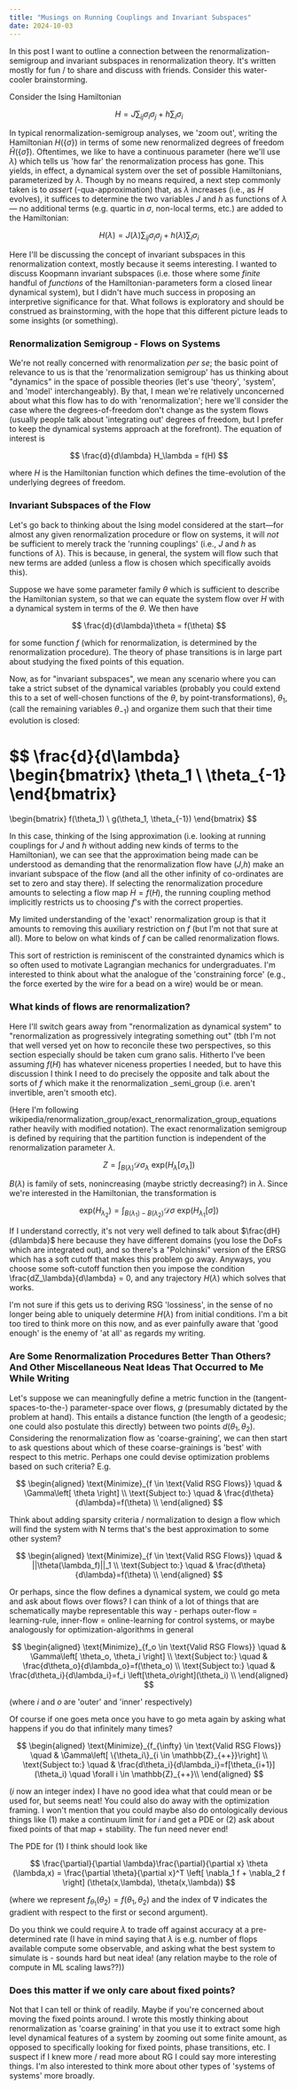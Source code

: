 ```yaml
---
title: "Musings on Running Couplings and Invariant Subspaces"
date: 2024-10-03
---
```


In this post I want to outline a connection between the renormalization-semigroup and invariant subspaces in renormalization theory. It's written mostly for fun / to share and discuss with friends.  Consider this water-cooler brainstorming.

Consider the Ising Hamiltonian

$$
H = J \sum_{ij} \sigma_i \sigma_j + h \sum_i \sigma_i
$$

In typical renormalization-semigroup analyses, we 'zoom out', writing the Hamiltonian $H(\{\sigma\})$ in terms of some new renormalized degrees of freedom $\hat{H}(\{\hat{\sigma}\})$. Oftentimes, we like to have a continuous parameter (here we'll use $\lambda$) which tells us 'how far' the renormalization process has gone. This yields, in effect, a dynamical system over the set of possible Hamiltonians, parameterized by $\lambda$. Though by no means required, a next step commonly taken is to _assert_ (-qua-approximation) that, as $\lambda$ increases (i.e., as $H$ evolves), it suffices to determine the two variables $J$ and $h$ as functions of $\lambda$ — no additional terms (e.g. quartic in $\sigma$, non-local terms, etc.) are added to the Hamiltonian:

$$
H(\lambda) = J(\lambda) \sum_{ij} \sigma_i \sigma_j + h(\lambda) \sum_i \sigma_i
$$

Here I'll be discussing the concept of invariant subspaces in this renormalization context, mostly because it seems interesting.  I wanted to discuss Koopmann invariant subspaces (i.e. those where some _finite_ handful of _functions_ of the Hamiltonian-parameters form a closed linear dynamical system), but I didn't have much success in proposing an interpretive significance for that.  What follows is exploratory and should be construed as brainstorming, with the hope that this different picture leads to some insights (or something).

### Renormalization Semigroup - Flows on Systems
We're not really concerned with renormalization _per se_; the basic point of relevance to us is that the 'renormalization semigroup' has us thinking about "dynamics" in the space of possible theories (let's use 'theory', 'system', and 'model' interchangeably). By that, I mean we're relatively unconcerned about what this flow has to do with 'renormalization'; here we'll consider the case where the degrees-of-freedom don't change as the system flows (usually people talk about 'integrating out' degrees of freedom, but I prefer to keep the dynamical systems approach at the forefront). The equation of interest is

$$
\frac{d}{d\lambda} H_\lambda = f(H)
$$

where $H$ is the Hamiltonian function which defines the time-evolution of the underlying degrees of freedom.

### Invariant Subspaces of the Flow
Let's go back to thinking about the Ising model considered at the start—for almost any given renormalization procedure or flow on systems, it will _not_ be sufficient to merely track the 'running couplings' (i.e., $J$ and $h$ as functions of $\lambda$). This is because, in general, the system will flow such that new terms are added (unless a flow is chosen which specifically avoids this). 

Suppose we have some parameter family $\theta$ which is sufficient to describe the Hamiltonian system, so that we can equate the system flow over $H$ with a dynamical system in terms of the $\theta$. We then have

$$
\frac{d}{d\lambda}\theta = f(\theta)
$$

for some function $f$ (which for renormalization, is determined by the renormalization procedure). The theory of phase transitions is in large part about studying the fixed points of this equation.

Now, as for "invariant subspaces", we mean any scenario where you can take a strict subset of the dynamical variables (probably you could extend this to a set of well-chosen functions of the $\theta$, by point-transformations),  $\theta_1$, (call the remaining variables $\theta_{-1}$) and organize them such that their time evolution is closed:

$$
\frac{d}{d\lambda} 
\begin{bmatrix} 
\theta_1 \\ 
\theta_{-1} 
\end{bmatrix} 
=
\begin{bmatrix} 
f(\theta_1) \\ 
g(\theta_1, \theta_{-1}) 
\end{bmatrix}
$$

In this case, thinking of the Ising approximation (i.e. looking at running couplings for $J$ and $h$ without adding new kinds of terms to the Hamiltonian), we can see that the approximation being made can be understood as demanding that the renormalization flow have ($J$,$h$) make an invariant subspace of the flow (and all the other infinity of co-ordinates are set to zero and stay there).  If selecting the renormalization procedure amounts to selecting a flow map $\dot{H} = f(H)$, the running coupling method implicitly restricts us to choosing $f$'s with the correct properties.

My limited understanding of the 'exact' renormalization group is that it amounts to removing this auxiliary restriction on $f$ (but I'm not that sure at all).  More to below on what kinds of $f$ can be called renormalization flows.

This sort of restriction is reminiscent of the constrainted dynamics which is so often used to motivate Lagrangian mechanics for undergraduates.  I'm interested to think about what the analogue of the 'constraining force' (e.g., the force exerted by the wire for a bead on a wire) would be or mean.

### What kinds of flows are renormalization?
Here I'll switch gears away from "renormalization as dynamical system" to "renormalization as progressively integrating something out" (tbh I'm not that well versed yet on how to reconcile these two perspectives, so this section especially should be taken cum grano salis. Hitherto I've been assuming $f(H)$ has whatever niceness properties I needed, but to have this discussion I think I need to do precisely the opposite and talk about the sorts of $f$ which make it the renormalization _semi_group (i.e. aren't invertible, aren't smooth etc).  

(Here I'm following wikipedia/renormalization_group/exact_renormalization_group_equations rather heavily with modified notation).  The exact renormalization semigroup is defined by requiring that the partition function is independent of the renormalization parameter $\lambda$.

$$
Z = \int_{B(\lambda)} \mathcal{D}\sigma_{\lambda} ~ \mathrm{exp}( H_{\lambda} \left[ \sigma_{\lambda} \right] )
$$

$B(\lambda)$ is family of sets, nonincreasing (maybe strictly decreasing?) in $\lambda$.
Since we're interested in the Hamiltonian, the transformation is

$$
\mathrm{exp}(H_{\lambda_2}) = \int_{B(\lambda_1) - B(\lambda_2)} \mathcal{D}\sigma ~ \mathrm{exp}( H_{\lambda_1} \left[ \sigma \right] )
$$

If I understand correctly, it's not very well defined to talk about $\frac{dH}{d\lambda}$ here because they have different domains (you lose the DoFs which are integrated out), and so there's a "Polchinski" version of the ERSG which has a soft cutoff that makes this problem go away.  Anyways, you choose some soft-cutoff function then you impose the condition \frac{dZ_\lambda}{d\lambda} = 0, and any trajectory $H(\lambda)$ which solves that works.

I'm not sure if this gets us to deriving RSG 'lossiness', in the sense of no longer being able to uniquely determine $H(\lambda)$ from initial conditions.  I'm a bit too tired to think more on this now, and as ever painfully aware that 'good enough' is the enemy of 'at all' as regards my writing.


### Are Some Renormalization Procedures Better Than Others?  And Other Miscellaneous Neat Ideas That Occurred to Me While Writing
Let's suppose we can meaningfully define a metric function in the (tangent-spaces-to-the-) parameter-space over flows, $g$ (presumably dictated by the problem at hand). This entails a distance function (the length of a geodesic; one could also postulate this directly) between two points $d(\theta_1, \theta_2)$.  Considering the renormalization flow as 'coarse-graining', we can then start to ask questions about which of these coarse-grainings is 'best' with respect to this metric.  Perhaps one could devise optimization problems based on such criteria?  E.g.

$$
\begin{aligned}
    \text{Minimize}_{f \in \text{Valid RSG Flows}} \quad & \Gamma\left[ \theta \right] \\
    \text{Subject to:} \quad & \frac{d\theta}{d\lambda}=f(\theta) \\
\end{aligned}
$$

Think about adding sparsity criteria / normalization to design a flow which will find the system with N terms that's the best approximation to some other system?

$$
\begin{aligned}
    \text{Minimize}_{f \in \text{Valid RSG Flows}} \quad & ||\theta(\lambda_f)||_1 \\
    \text{Subject to:} \quad & \frac{d\theta}{d\lambda}=f(\theta) \\
\end{aligned}
$$

Or perhaps, since the flow defines a dynamical system, we could go meta and ask about flows over flows?  I can think of a lot of things that are schematically maybe representable this way - perhaps outer-flow = learning-rule, inner-flow = online-learning for control systems, or maybe analogously for optimization-algorithms in general

$$
\begin{aligned}
    \text{Minimize}_{f_o \in \text{Valid RSG Flows}} \quad & \Gamma\left[ \theta_o, \theta_i \right] \\
    \text{Subject to:} \quad & \frac{d\theta_o}{d\lambda_o}=f(\theta_o) \\
    \text{Subject to:} \quad & \frac{d\theta_i}{d\lambda_i}=f_i \left[\theta_o\right](\theta_i) \\
\end{aligned}
$$

(where $i$ and $o$ are 'outer' and 'inner' respectively)

Of course if one goes meta once you have to go meta again by asking what happens if you do that infinitely many times?

$$
\begin{aligned}
    \text{Minimize}_{f_{\infty} \in \text{Valid RSG Flows}} \quad & \Gamma\left[ \{\theta_i\}_{i \in \mathbb{Z}_{++}}\right] \\
    \text{Subject to:} \quad & \frac{d\theta_i}{d\lambda_i}=f[\theta_{i+1}](\theta_i) \quad \forall i \in \mathbb{Z}_{++}\\
\end{aligned}
$$

($i$ now an integer index) I have no good idea what that could mean or be used for, but seems neat! You could also do away with the optimization framing.  I won't mention that you could maybe also do ontologically devious things like (1) make a continuum limit for $i$ and get a PDE or (2) ask about fixed points of that map + stability.  The fun need never end!

The PDE for (1) I think should look like

$$
\frac{\partial}{\partial \lambda}\frac{\partial}{\partial x} \theta (\lambda,x) = \frac{\partial \theta}{\partial x}^T \left[ \nabla_1 f + \nabla_2 f \right] (\theta(x,\lambda), \theta(x,\lambda)) 
$$

(where we represent $f_{\theta_1}(\theta_2) = f(\theta_1, \theta_2)$ and the index of $\nabla$ indicates the gradient with respect to the first or second argument).

Do you think we could require $\lambda$ to trade off against accuracy at a pre-determined rate (I have in mind saying that $\lambda$ is e.g. number of flops available compute some observable, and asking what the best system to simulate is - sounds hard but neat idea! (any relation maybe to the role of compute in ML scaling laws??))

### Does this matter if we only care about fixed points?
Not that I can tell or think of readily.  Maybe if you're concerned about moving the fixed points around.  I wrote this mostly thinking about renormalization as 'coarse graining' in that you use it to extract some high level dynamical features of a system by zooming out some finite amount, as opposed to specifically looking for fixed points, phase transitions, etc.  I suspect if I knew more / read more about RG I could say more interesting things.  I'm also interested to think more about other types of 'systems of systems'
 more broadly.
